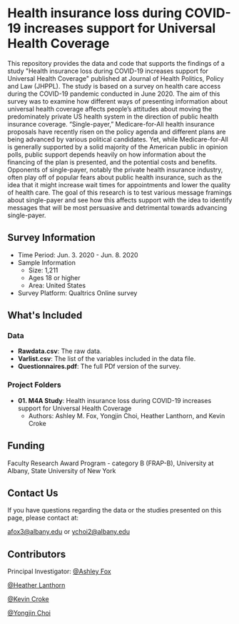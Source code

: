 # Health insurance loss during COVID-19 increases support for Universal Health Coverage

This repository provides the data and code that supports the findings of a study "Health insurance loss during COVID-19 increases support for Universal Health Coverage" published at Journal of Health Politics, Policy and Law (JHPPL). The study is based on a survey on health care access during the COVID-19 pandemic conducted in June 2020. The aim of this survey was to examine how different ways of presenting information about universal health coverage affects people’s attitudes about moving the predominately private US health system in the direction of public health insurance coverage. “Single-payer,” Medicare-for-All health insurance proposals have recently risen on the policy agenda and different plans are being advanced by various political candidates. Yet, while Medicare-for-All is generally supported by a solid majority of the American public in opinion polls, public support depends heavily on how information about the financing of the plan is presented, and the potential costs and benefits. Opponents of single-payer, notably the private health insurance industry, often play off of popular fears about public health insurance, such as the idea that it might increase wait times for appointments and lower the quality of health care. The goal of this research is to test various message framings about single-payer and see how this affects support with the idea to identify messages that will be most persuasive and detrimental towards advancing single-payer.

## Survey Information

* Time Period: Jun. 3. 2020 - Jun. 8. 2020
* Sample Information
  * Size: 1,211
  * Ages 18 or higher
  * Area: United States
* Survey Platform: Qualtrics Online survey

## What's Included

### Data

* **Rawdata.csv**: The raw data.
* **Varlist.csv**: The list of the variables included in the data file.
* **Questionnaires.pdf**: The full PDf version of the survey.

### Project Folders

* **01. M4A Study**: Health insurance loss during COVID-19 increases support for Universal Health Coverage
	* Authors: Ashley M. Fox, Yongjin Choi, Heather Lanthorn, and Kevin Croke

## Funding

Faculty Research Award Program - category B (FRAP-B), University at Albany, State University of New York

## Contact Us

If you have questions regarding the data or the studies presented on this page, please contact at:

[afox3@albany.edu](afox3@albany.edu) or [ychoi2@albany.edu](ychoi2@albany.edu)


## Contributors

Principal Investigator: [@Ashley Fox](https://twitter.com/ashfoxly)

[@Heather Lanthorn](https://twitter.com/hlanthorn)

[@Kevin Croke](https://twitter.com/jkcroke1)

[@Yongjin Choi](https://twitter.com/TheYongjinChoi)
